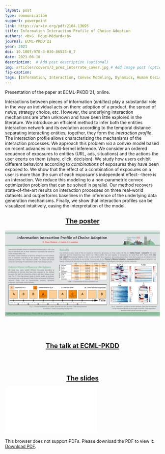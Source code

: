 ```yaml
---
layout: post
type: communication
support: powerpoint
link: https://arxiv.org/pdf/2104.13695
title: Information Interaction Profile of Choice Adoption
authors: <b>G. Poux-Médard</b>
journal: ECML-PKDD'21
year: 2021
doi: 10.1007/978-3-030-86523-8_7
date: 2021-06-18
description:  # Add post description (optional)
img: articles/covers/3_prez_interrate_cover.jpg # Add image post (optional)
fig-caption: 
tags: [Information, Interaction, Convex Modeling, Dynamics, Human Decision]
---
```


Presentation of the paper at ECML-PKDD'21, online.

Interactions between pieces of information (_entities_) play a substantial 
role in the way an individual acts on them: adoption of a product, the spread of 
news, strategy choice, etc. However, the underlying interaction mechanisms are 
often unknown and have been little explored in the literature.
We introduce an efficient method to infer both the entities interaction network 
and its evolution according to the temporal distance separating interacting entities; 
together, they form the _interaction profile_. The interaction profile allows 
characterizing the mechanisms of the interaction processes.
We approach this problem _via_ a convex model based on recent advances in multi-kernel 
inference. We consider an ordered sequence of exposures to entities (URL, ads, situations) 
and the actions the user exerts on them (share, click, decision). We study how users 
exhibit different behaviors according to _combinations_ of exposures they have 
been exposed to. We show that the effect of a combination of exposures on a user is 
more than the sum of each exposure's independent effect--there is an interaction. We 
reduce this modeling to a non-parametric convex optimization problem that can be 
solved in parallel. Our method recovers state-of-the-art results on interaction processes on three 
real-world datasets and outperforms baselines in the inference of the underlying data 
generation mechanisms. Finally, we show that interaction profiles can be visualized 
intuitively, easing the interpretation of the model.


## <center><u>The poster</u></center>
![alt text](/assets/img/articles/InterRate/Poster.jpg)

<br><br>
 
## <center><u>The talk at ECML-PKDD</u></center>
<!-- SlidesLive -->
<div id="presentation-embed-38963538" class="container container-sm"></div>
<script src='https://slideslive.com/embed_presentation.js'></script>
<script>
  embed = new SlidesLiveEmbed('presentation-embed-38963538', {
        presentationId: '38963538',
        autoPlay: false, // change to true to autoplay the embedded presentation
        verticalEnabled: true
    });
</script>

<br><br>

## <center><u>The slides</u></center>
<object data="/assets/img/articles/InterRate/Diaporama.pdf" type="application/pdf" width="100%" height="700px">
    <embed src="/assets/img/articles/InterRate/Diaporama.pdf">
        <p>This browser does not support PDFs. Please download the PDF to view it: <a href="/assets/img/articles/InterRate/Diaporama.pdf">Download PDF</a>.</p>
    </embed>
</object>


